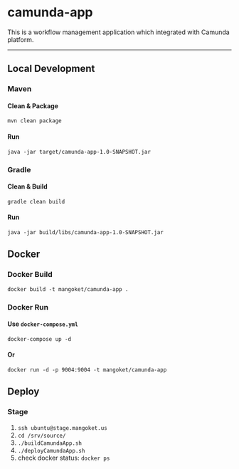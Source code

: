 # camunda-app

This is a workflow management application which integrated with Camunda platform.

---

## Local Development

### Maven

#### Clean & Package

```shell
mvn clean package
```

#### Run

```shell
java -jar target/camunda-app-1.0-SNAPSHOT.jar
```

### Gradle

#### Clean & Build

```shell
gradle clean build
```

#### Run

```shell
java -jar build/libs/camunda-app-1.0-SNAPSHOT.jar
```

## Docker

### Docker Build

```shell
docker build -t mangoket/camunda-app .
```

### Docker Run

#### Use `docker-compose.yml`

```shell
docker-compose up -d
```

#### Or

```shell
docker run -d -p 9004:9004 -t mangoket/camunda-app
```

## Deploy

### Stage

1. `ssh ubuntu@stage.mangoket.us`
2. `cd /srv/source/`
3. `./buildCamundaApp.sh`
4. `./deployCamundaApp.sh`
5. check docker status: `docker ps`
